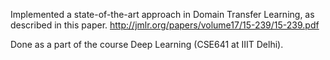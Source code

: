 Implemented a state-of-the-art approach in Domain Transfer Learning, as described in this paper.
http://jmlr.org/papers/volume17/15-239/15-239.pdf

Done as a part of the course Deep Learning (CSE641 at IIIT Delhi).
